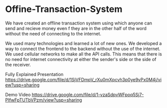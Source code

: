 # Offine-Transaction-System

We have created an offline transaction system using which anyone can send and recieve money even f they are in the other half of the word without the need of connecting to the internet.

We used many technologies and learned a lot of new ones. We developed a way to connect the frontend to the backend without the use of the internet. We used cellular networks to make all the API calls.  This means that there is no need for internet connectivity at either the sender's side or the side of the receiver.

Fully Explained Presentation
https://drive.google.com/file/d/1SjVFDmpV_rXu0mXpcvh3p0ye9vPx0M4j/view?usp=sharing

Demo Video
https://drive.google.com/file/d/1-vzaSdpvWFpoq5Sj7-PIfwFpTUTbVPzm/view?usp=sharing
